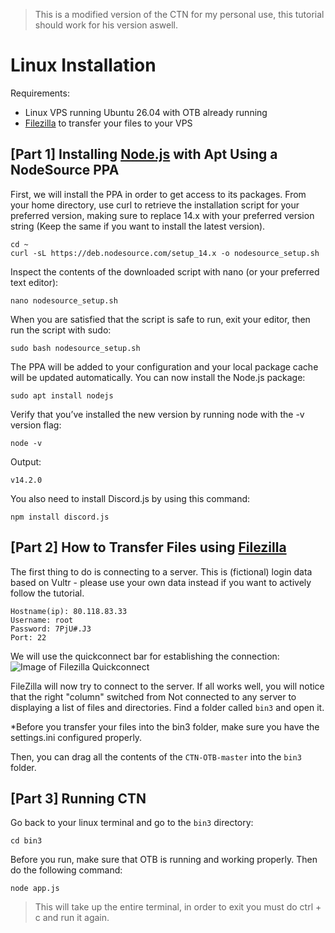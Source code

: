 > This is a modified version of the CTN for my personal use, this tutorial should work for his version aswell.

# Linux Installation
Requirements:
* Linux VPS running Ubuntu 26.04 with OTB already running
* [Filezilla](https://filezilla-project.org/download.php?type=client#close) to transfer your files to your VPS

## [Part 1] Installing [Node.js](https://nodejs.org/en/) with Apt Using a NodeSource PPA

First, we will install the PPA in order to get access to its packages. From your home directory, use curl to retrieve the installation script for your preferred version, making sure to replace 14.x with your preferred version string (Keep the same if you want to install the latest version).
```
cd ~
curl -sL https://deb.nodesource.com/setup_14.x -o nodesource_setup.sh
```

Inspect the contents of the downloaded script with nano (or your preferred text editor):
```
nano nodesource_setup.sh
```

When you are satisfied that the script is safe to run, exit your editor, then run the script with sudo:
```
sudo bash nodesource_setup.sh
```

The PPA will be added to your configuration and your local package cache will be updated automatically. You can now install the Node.js package:
```
sudo apt install nodejs
```

Verify that you’ve installed the new version by running node with the -v version flag:
```
node -v
```

Output:
```
v14.2.0
```


You also need to install Discord.js by using this command:
```
npm install discord.js
```

## [Part 2] How to Transfer Files using [Filezilla](https://filezilla-project.org/download.php?type=client#close)

The first thing to do is connecting to a server.
This is (fictional) login data based on Vultr - please use your own data instead if you want to actively follow the tutorial.

```
Hostname(ip): 80.118.83.33
Username: root
Password: 7PjU#.J3
Port: 22
```

We will use the quickconnect bar for establishing the connection:
![Image of Filezilla Quickconnect](https://i.imgur.com/NBBYRR5.png)

FileZilla will now try to connect to the server. If all works well, you will notice that the right "column" switched from Not connected to any server to displaying a list of files and directories. Find a folder called `bin3` and open it.

*Before you transfer your files into the bin3 folder, make sure you have the settings.ini configured properly.

Then, you can drag all the contents of the `CTN-OTB-master` into the `bin3` folder.

## [Part 3] Running CTN
Go back to your linux terminal and go to the `bin3` directory:
```
cd bin3
```
Before you run, make sure that OTB is running and working properly. Then do the following command:
```
node app.js
```
> This will take up the entire terminal, in order to exit you must do ctrl + c and run it again.
